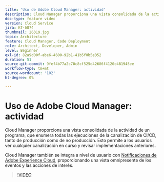 ```yaml
---
title: 'Uso de Adobe Cloud Manager: actividad'
description: Cloud Manager proporciona una vista consolidada de la actividad de un programa, que enumera todas las ejecuciones de la canalización de CI/CD, tanto de producción como de no producción. Esto permite a los usuarios ver cualquier canalización en curso y revisar implementaciones anteriores.
doc-type: feature video
version: Cloud Service
jira: KT-6874
thumbnail: 26319.jpg
topic: Architecture
feature: Cloud Manager, Code Deployment
role: Architect, Developer, Admin
level: Beginner
exl-id: 82a9d00f-abe6-4600-92b1-41b5f0b5e352
duration: 51
source-git-commit: 9fef4b77a2c70c8cf525d42686f4120e481945ee
workflow-type: tm+mt
source-wordcount: '102'
ht-degree: 0%

---
```


# Uso de Adobe Cloud Manager: actividad

Cloud Manager proporciona una vista consolidada de la actividad de un programa, que enumera todas las ejecuciones de la canalización de CI/CD, tanto de producción como de no producción. Esto permite a los usuarios ver cualquier canalización en curso y revisar implementaciones anteriores.

Cloud Manager también se integra a nivel de usuario con [Notificaciones de Adobe Experience Cloud](https://experienceleague.adobe.com/docs/experience-manager-cloud-manager/using/how-to-use/notifications.html), proporcionando una vista omnipresente de los eventos y las acciones de interés.

>[!VIDEO](https://video.tv.adobe.com/v/26319?quality=12&learn=on)
